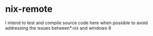 # nix-remote
I intend to test and  compile source code here when possible to avoid addressing the issues between*.nix and windows 8
